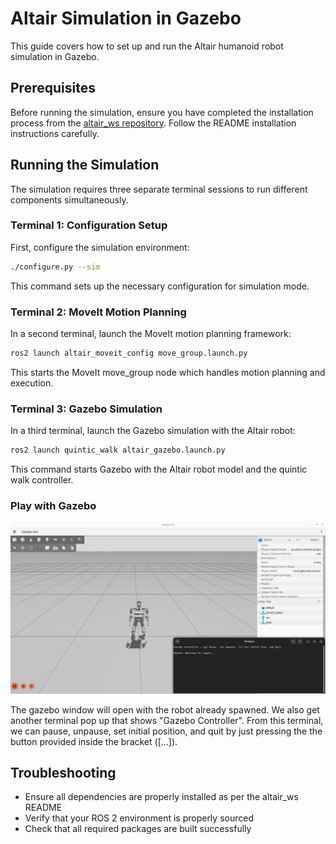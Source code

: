 # Altair Simulation in Gazebo

This guide covers how to set up and run the Altair humanoid robot simulation in Gazebo.

## Prerequisites

Before running the simulation, ensure you have completed the installation process from the [altair_ws repository](https://github.com/Altair-Humanoid-GMRT/altair_ws). Follow the README installation instructions carefully.

## Running the Simulation

The simulation requires three separate terminal sessions to run different components simultaneously.

### Terminal 1: Configuration Setup

First, configure the simulation environment:

```bash
./configure.py --sim
```

This command sets up the necessary configuration for simulation mode.

### Terminal 2: MoveIt Motion Planning

In a second terminal, launch the MoveIt motion planning framework:

```bash
ros2 launch altair_moveit_config move_group.launch.py
```

This starts the MoveIt move_group node which handles motion planning and execution.

### Terminal 3: Gazebo Simulation

In a third terminal, launch the Gazebo simulation with the Altair robot:

```bash
ros2 launch quintic_walk altair_gazebo.launch.py
```

This command starts Gazebo with the Altair robot model and the quintic walk controller.

### Play with Gazebo

![Gazebo Sim](../resources/motion/gazebo_sim.png "Gazebo Sim")

The gazebo window will open with the robot already spawned. We also get another terminal pop up that shows "Gazebo Controller". From this terminal, we can pause, unpause, set initial position, and quit by just pressing the the button provided inside the bracket ([...]).

## Troubleshooting

- Ensure all dependencies are properly installed as per the altair_ws README
- Verify that your ROS 2 environment is properly sourced
- Check that all required packages are built successfully
